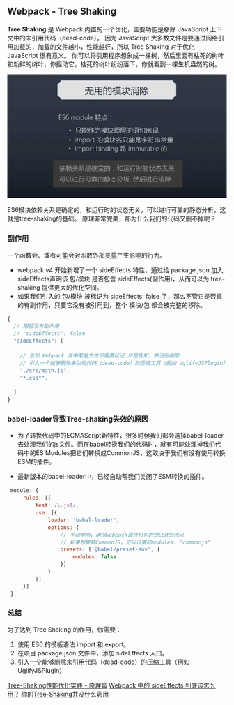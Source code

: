 ## Webpack - Tree Shaking

**Tree Shaking** 是 Webpack 内置的一个优化，主要功能是移除 JavaScript 上下文中的未引用代码（dead-code）。
因为 JavaScript 大多数文件是要通过网络引用加载的，加载的文件越小，性能越好，所以 Tree Shaking 对于优化 JavaScript 很有意义。
你可以将引用程序想象成一棵树，然后里面有枯死的树叶和新鲜的树叶，你摇动它，枯死的树叶纷纷落下，你就看到一棵生机盎然的树。

![ES6-module](../img/ES6-module.png)

ES6模块依赖关系是确定的，和运行时的状态无关，可以进行可靠的静态分析，这就是tree-shaking的基础。
原理非常完美，那为什么我们的代码又删不掉呢？

### 副作用

一个函数会、或者可能会对函数外部变量产生影响的行为。

* webpack v4 开始新增了一个 sideEffects 特性，通过给 package.json 加入 sideEffects声明该 包/模块 是否包含 sideEffects(副作用)，从而可以为 tree-shaking 提供更大的优化空间。
* 如果我们引入的 包/模块 被标记为 sideEffects: false 了，那么不管它是否真的有副作用，只要它没有被引用到，整个 模块/包 都会被完整的移除。

``` js 
{
  // 期望没有副作用
  // "sideEffects": false
  "sideEffects": [

    // 告知 Webpack 其中某些文件不需要标记 只是告知，并没有删除
    // 引入一个能够删除未引用代码（dead-code）的压缩工具（例如 UglifyJSPlugin）
    "./src/math.js",
    "*.css*",

  ]
}

``` 

### babel-loader导致Tree-shaking失效的原因

* 为了转换代码中的ECMAScript新特性，很多时候我们都会选择babel-loader去处理我们的js文件。而在babel转换我们的代码时，就有可能处理掉我们代码中的ES Modules把它们转换成CommonJS，这取决于我们有没有使用转换ESM的插件。

* 最新版本的babel-loader中，已经自动帮我们关闭了ESM转换的插件。

``` js
 module: {
     rules: [{
         test: /\.js$/,
         use: [{
             loader: "babel-loader",
             options: {
                 // 手动禁用，确保webpack最终打包的是ESM的代码
                 // 如果想要转CommonJS，可以设置成modules: "commonjs"
                 presets: ['@babel/preset-env', {
                     modules: false
                 }]
             }
         }]
     }]
 },
```

### 总结

为了达到 Tree Shaking 的作用，你需要：

1. 使用 ES6 的模板语法 import 和 export。
2. 在项目 package.json 文件中，添加 sideEffects 入口。
3. 引入一个能够删除未引用代码（dead-code）的压缩工具（例如 UglifyJSPlugin）

[Tree-Shaking性能优化实践 - 原理篇](https://juejin.cn/post/6844903544756109319)
[Webpack 中的 sideEffects 到底该怎么用？](https://zhuanlan.zhihu.com/p/40052192)
[你的Tree-Shaking并没什么卵用](https://zhuanlan.zhihu.com/p/32831172)

